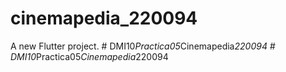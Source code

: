 # cinemapedia_220094

A new Flutter project.
#   D M I 1 0 _ P r a c t i c a 0 5 _ C i n e m a p e d i a _ 220094 
 
 #   D M I 1 0 _ P r a c t i c a 0 5 _ C i n e m a p e d i a _ 220094
 
 
